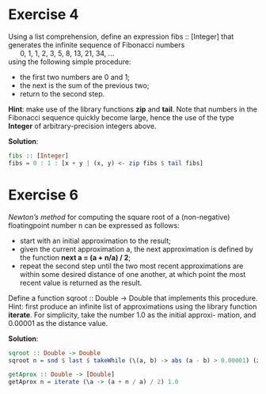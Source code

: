 # Exercise 4

Using a list comprehension, define an expression fibs :: [Integer] that
generates the infinite sequence of Fibonacci numbers
<br>
&nbsp;&nbsp;&nbsp;&nbsp;&nbsp;&nbsp;0, 1, 1, 2, 3, 5, 8, 13, 21, 34, ...
<br>
using the following simple procedure:
* the first two numbers are 0 and 1;
* the next is the sum of the previous two;
* return to the second step.

**Hint**: make use of the library functions **zip** and **tail**. Note that numbers in the Fibonacci sequence quickly become large, hence the use of the type **Integer** of arbitrary-precision integers above.

**Solution**:

```haskell
fibs :: [Integer]
fibs = 0 : 1 : [x + y | (x, y) <- zip fibs $ tail fibs]
```

# Exercise 6

*Newton’s method* for computing the square root of a (non-negative) floatingpoint number n can be expressed as follows:
* start with an initial approximation to the result;
* given the current approximation a, the next approximation is defined by
the function **next a = (a + n/a) / 2**;
* repeat the second step until the two most recent approximations are within
some desired distance of one another, at which point the most recent
value is returned as the result.

Define a function sqroot :: Double -> Double that implements this procedure. Hint: first produce an infinite list of approximations using the library function **iterate**. For simplicity, take the number 1.0 as the initial approxi- mation, and 0.00001 as the distance value.


**Solution**:

```haskell
sqroot :: Double -> Double
sqroot n = snd $ last $ takeWhile (\(a, b) -> abs (a - b) > 0.00001) (zip (getAprox n) (tail $ getAprox n))

getAprox :: Double -> [Double]
getAprox n = iterate (\a -> (a + n / a) / 2) 1.0 
```